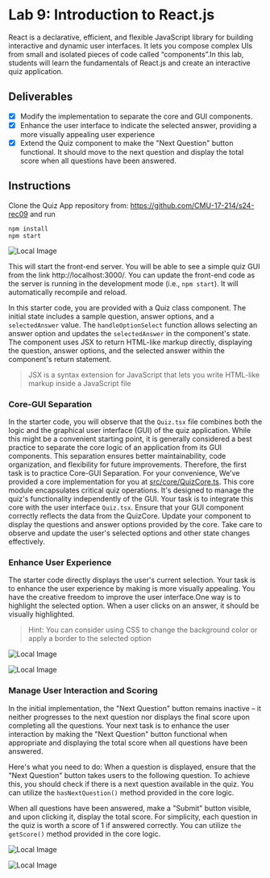 # Lab 9: Introduction to React.js

React is a declarative, efficient, and flexible JavaScript library for building interactive and dynamic user interfaces. It lets you compose complex UIs from small and isolated pieces of code called “components”.In this lab, students will learn the fundamentals of React.js and create an interactive quiz application.

## Deliverables
- [x] Modify the implementation to separate the core and GUI components.
- [x] Enhance the user interface to indicate the selected answer, providing a more visually appealing user experience
- [x] Extend the Quiz component to make the "Next Question" button functional. It should move to the next question and display the total score when all questions have been answered.

## Instructions
Clone the Quiz App repository from: https://github.com/CMU-17-214/s24-rec09 and run

```
npm install
npm start
```
![Local Image](https://github.com/CMU-17-214/s24-rec09/blob/main/src/image/starterPic.png)

This will start the front-end server. You will be able to see a simple quiz GUI from the link http://localhost:3000/. You can update the front-end code as the server is running in the development mode (i.e., `npm start`). It will automatically recompile and reload.

In this starter code, you are provided with a Quiz class component.
The initial state includes a sample question, answer options, and a `selectedAnswer` value.
The `handleOptionSelect` function allows selecting an answer option and updates the `selectedAnswer` in the component's state.
The component uses JSX to return HTML-like markup directly, displaying the question, answer options, and the selected answer within the component's return statement.
> JSX is a syntax extension for JavaScript that lets you write HTML-like markup inside a JavaScript file

### Core-GUI Separation 
In the starter code, you will observe that the `Quiz.tsx` file combines both the logic and the graphical user interface (GUI) of the quiz application. While this might be a convenient starting point, it is generally considered a best practice to separate the core logic of an application from its GUI components. This separation ensures better maintainability, code organization, and flexibility for future improvements.
Therefore, the first task is to practice Core-GUI Separation. For your convenience, We've provided a core implementation for you at [src/core/QuizCore.ts](https://github.com/CMU-17-214/s24-rec09/blob/main/src/core/QuizCore.ts). This core module encapsulates critical quiz operations. It's designed to manage the quiz's functionality independently of the GUI. Your task is to integrate this core with the user interface `Quiz.tsx`. Ensure that your GUI component correctly reflects the data from the QuizCore. Update your component to display the questions and answer options provided by the core. Take care to observe and update the user's selected options and other state changes effectively.

### Enhance User Experience
The starter code directly displays the user's current selection. Your task is to enhance the user experience by making is more visually appealing.  You have the creative freedom to improve the user interface.One way is to highlight the selected option. When a user clicks on an answer, it should be visually highlighted.

> Hint: You can consider using CSS to change the background color or apply a border to the selected option

![Local Image](https://github.com/katielin019/s24-rec09/tree/main/src/image/final-hover.png)

![Local Image](https://github.com/katielin019/s24-rec09/tree/main/src/image/final-selected.png)

### Manage User Interaction and Scoring
In the initial implementation, the "Next Question" button remains inactive – it neither progresses to the next question nor displays the final score upon completing all the questions. Your next task is to enhance the user interaction by making the "Next Question" button functional when appropriate and displaying the total score when all questions have been answered.

Here's what you need to do:
When a question is displayed, ensure that the "Next Question" button takes users to the following question. To achieve this, you should check if there is a next question available in the quiz. You can utilize the `hasNextQuestion()` method provided in the core logic.

When all questions have been answered, make a "Submit" button visible, and upon clicking it, display the total score. For simplicity, each question in the quiz is worth a score of 1 if answered correctly. You can utilize `the getScore()` method provided in the core logic.

![Local Image](https://github.com/katielin019/s24-rec09/tree/main/src/image/final-submit.png)

![Local Image](https://github.com/katielin019/s24-rec09/tree/main/src/image/final-score.png)